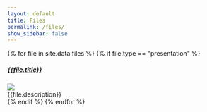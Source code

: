```yaml
---
layout: default
title: Files
permalink: /files/
show_sidebar: false
---
```



<div class="card-columns ">
{% for file in site.data.files %}
{% if file.type == "presentation" %}
    <div class="card" style="width: 100%">
    <h5 class="card-title"> <a href="/files/presentations/{{ file.file }}" target="_blank" >{{file.title}}</a> </h5>
      <img class="card-img-side" src="/files/presentations/thumbnails/{{ file.thumbnail }}"/>
      <div class="card-body">
        <div class="card-text">
          {{file.description}}
        </div>
      </div>
    </div>
{% endif %}
{% endfor %}
</div>